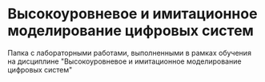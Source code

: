 # Высокоуровневое и имитационное моделирование цифровых систем
Папка с лабораторными работами, выполненными в рамках обучения на дисциплине "Высокоуровневое и имитационное моделирование цифровых систем"

